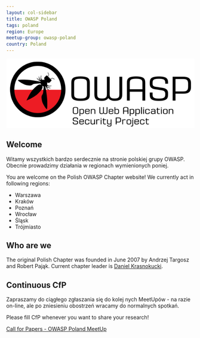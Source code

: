 ```yaml
---
layout: col-sidebar
title: OWASP Poland
tags: poland
region: Europe
meetup-group: owasp-poland
country: Poland
---
```


<!-- tags: This is a space-delimited list of tags you associate with your project or chapter.  If you are using tabs, at least one of these tags should be unique in order to be used in the tabs files (an example tab is included in this repo) -->

![Poland Chapter Logo](assets/images/OWASP_Poland_logo.png)

## Welcome

Witamy wszystkich bardzo serdecznie na stronie polskiej grupy OWASP. Obecnie prowadzimy działania w regionach wymienionych poniej.

You are welcome on the Polish OWASP Chapter website!
We currently act in following regions:

* Warszawa
* Kraków
* Poznań
* Wrocław
* Śląsk
* Trójmiasto

## Who are we

The original Polish Chapter was founded in June 2007 by Andrzej Targosz and Robert Pająk.
Current chapter leader is [Daniel Krasnokucki](mailto:daniel.krasnokucki@owasp.org).

## Continuous CfP
Zapraszamy do ciągłego zgłaszania się do kolej nych MeetUpów - na razie on-line, ale po zniesieniu obostrzeń wracamy do normalnych spotkań. 

Please fill CfP whenever you want to share your research!

[Call for Papers - OWASP Poland MeetUp](https://forms.gle/F33n4PMqMdUFDR1z5)

